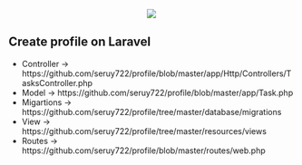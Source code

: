 <p align="center"><img src="https://laravel.com/assets/img/components/logo-laravel.svg"></p>

<h2>Create profile on Laravel</h2>
<ul>
<li>Controller ->  https://github.com/seruy722/profile/blob/master/app/Http/Controllers/TasksController.php
</li>
<li>
Model -> https://github.com/seruy722/profile/blob/master/app/Task.php
</li>
<li>
Migartions -> https://github.com/seruy722/profile/tree/master/database/migrations
</li>
<li>
View -> https://github.com/seruy722/profile/tree/master/resources/views
</li>
<li>
Routes -> https://github.com/seruy722/profile/blob/master/routes/web.php
</li>
</ul>
